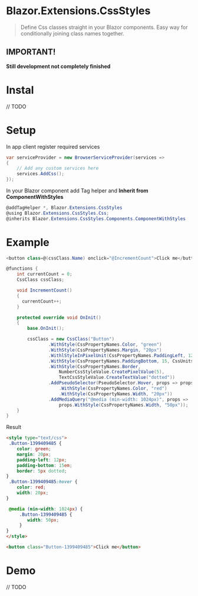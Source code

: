 # Blazor.Extensions.CssStyles

> Define Css classes straight in your Blazor components.
> Easy way for conditionally joining class names together.

## IMPORTANT!
**Still development not completely finished** 

# Instal
// TODO

# Setup
In app client register required services
```cs
var serviceProvider = new BrowserServiceProvider(services =>
{
    // Add any custom services here
    services.AddCss();
});
```
In your Blazor component add Tag helper and **Inherit from ComponentWithStyles**
```cs
@addTagHelper *, Blazor.Extensions.CssStyles
@using Blazor.Extensions.CssStyles.Css;
@inherits Blazor.Extensions.CssStyles.Components.ComponentWithStyles
```

# Example

```cs
<button class=@(cssClass.Name) onclick="@IncrementCount">Click me</button>

@functions {
	int currentCount = 0;
	CssClass cssClass;

	void IncrementCount()
	{
	  currentCount++;
	}

	protected override void OnInit()
	{
		base.OnInit();

		cssClass = new CssClass("Button")
				.WithStyle(CssPropertyNames.Color, "green")
				.WithStyle(CssPropertyNames.Margin, "20px")
				.WithlStyleInPixelUnit(CssPropertyNames.PaddingLeft, 12)
				.WithStyle(CssPropertyNames.PaddingBottom, 15, CssUnits.Em)
				.WithStyle(CssPropertyNames.Border,
					NumberCssStyleValue.CreatePixelValue(5),
					TextCssStyleValue.CreateTextValue("dotted"))
				.AddPseudoSelector(PseudoSelector.Hover, props => props
					.WithStyle(CssPropertyNames.Color, "red")
					.WithStyle(CssPropertyNames.Width, "20px"))
				.AddMediaQuery("@media (min-width: 1024px)", props =>
					props.WithStyle(CssPropertyNames.Width, "50px"));
	}
}
```

Result
```html
<style type="text/css">
 .Button-1399409485 {
	color: green;
	margin: 20px;
	padding-left: 12px;
	padding-bottom: 15em;
	border: 5px dotted;
}
 .Button-1399409485:hover {
	color: red;
	width: 20px;
}

 @media (min-width: 1024px) {
	 .Button-1399409485 {
		width: 50px;
	 }
}
</style>

<button class="Button-1399409485">Click me</button>
```
# Demo
// TODO
